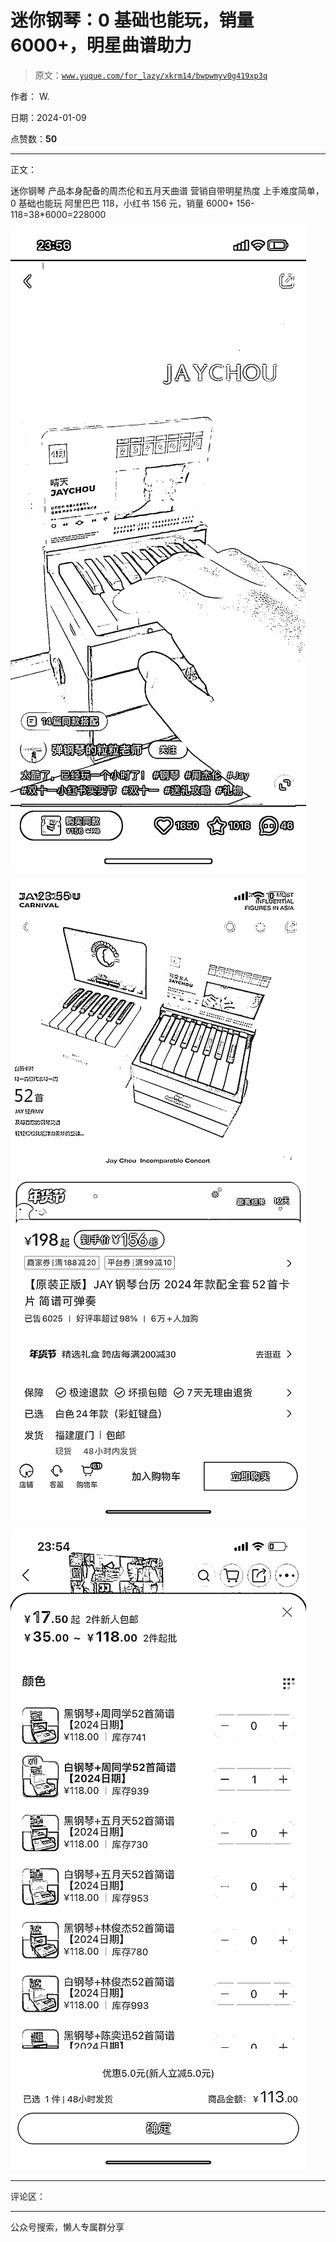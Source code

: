 # 迷你钢琴：0 基础也能玩，销量 6000+，明星曲谱助力

> 原文：[`www.yuque.com/for_lazy/xkrm14/bwpwmyv0g419xp3q`](https://www.yuque.com/for_lazy/xkrm14/bwpwmyv0g419xp3q)

作者： W.

日期：2024-01-09

点赞数：**50**

* * *

正文：

迷你钢琴 产品本身配备的周杰伦和五月天曲谱 营销自带明星热度 上手难度简单，0 基础也能玩 阿里巴巴 118，小红书 156 元，销量 6000+
156-118=38*6000=228000

![](img/45354c627c3e5ac9e6b337038b6f7259.png)

![](img/ec0c3d464c77f8f251f95da9b947a6be.png)

![](img/798961f6878b2dc30a20ef1d0af02832.png)

* * *

评论区：

* * *

公众号搜索，懒人专属群分享